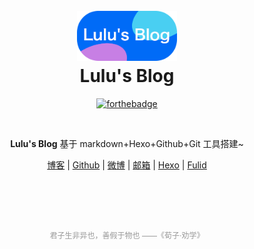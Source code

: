 <h1 align="center">
  <br>
  <a href="https://blog.luluvip.cn"><img src="/img/logo.png" alt="luluvip" height="80"></a>
  <br>
  <b>Lulu's Blog</b>
  <br>
</h1>

<p align="center">
<a href="https://forthebadge.com/"><img src="https://forthebadge.com/images/badges/made-with-markdown.svg" alt="forthebadge" height="30"></a>
</p>
<br/>

<p align="center"><b>Lulu's Blog</b> 
基于 markdown+Hexo+Github+Git 工具搭建~
</p>

<p align="center">
  <a href="https://blog.luluvip.cn">博客</a> |
  <a href="https://github.com/aluluvip">Github</a> |
  <a href="https://weibo.com/u/2681023174">微博</a> |
  <a href="1004545477@qq.com">邮箱</a> |
  <a href="https://hexo.io/zh-cn/docs/">Hexo</a> |
  <a href="https://hexo.fluid-dev.com/docs/start/">Fulid</a> 
</p>

<br/>
<br/>
<br/>
<br/>


<p align="center" style="font-size:12px;color:#999999;">
君子生非异也，善假于物也 ——《荀子·劝学》
</p>



